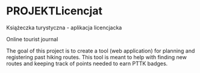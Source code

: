 # PROJEKTLicencjat
Książeczka turystyczna - aplikacja licencjacka

Online tourist journal

The goal of this project is to create a tool (web application) for planning and registering past hiking routes. This tool is meant to help with finding new routes and keeping track of points needed to earn PTTK badges.
